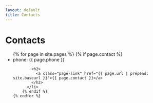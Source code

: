 ```yaml
---
layout: default
title: Contacts
---
```


<div class="home">

  <h1 class="page-heading">Contacts</h1>

  <ul class="contact-list">
    {% for page in site.pages %}
        {% if page.contact %}
          <li>
            <span class="page-meta">phone: {{ page.phone }}</span>

            <h2>
              <a class="page-link" href="{{ page.url | prepend: site.baseurl }}">{{ page.contact }}</a>
            </h2>
          </li>
        {% endif %}
    {% endfor %}
  </ul>

</div>